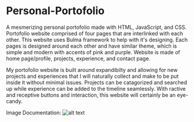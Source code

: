 # Personal-Portofolio

A mesmerizing personal portofolio made with HTML, JavaScript, and CSS. Portofolio website comprised of four pages that are interlinked with each other. This website uses Bulma framework to help with it's designing. Each pages is designed around each other and have similar theme, which is simple and modern with accents of pink and purple. Website is made of home page/profile, projects, experience, and contact page.

My portofolio website is built around expandibilty and allowing for new projects and experiences that I will naturally collect and make to be put inside it without minimal issues. Projects can be catagorized and searched up while experience can be added to the timeline seamlessly. With ractive and receptive buttons and interaction, this website will certainly be an eye-candy.

Image Documentation:
![alt text](<img width="1919" height="1035" alt="Screenshot 2025-10-18 202311" src="https://github.com/user-attachments/assets/67142d66-1b13-452b-86c7-266b4d179d1e" />)
